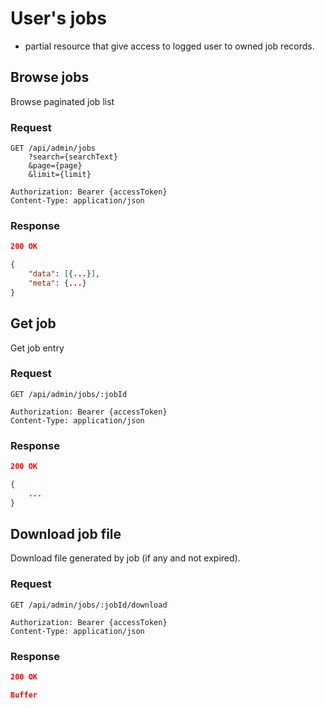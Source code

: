 # User's jobs

- partial resource that give access to logged user to owned job records.

## Browse jobs

Browse paginated job list

### Request

```http
GET /api/admin/jobs
    ?search={searchText}
    &page={page}
    &limit={limit}

Authorization: Bearer {accessToken}
Content-Type: application/json
```

### Response

```json
200 OK

{
    "data": [{...}],
    "meta": {...}
}
```

## Get job

Get job entry

### Request

```http
GET /api/admin/jobs/:jobId

Authorization: Bearer {accessToken}
Content-Type: application/json
```

### Response

```json
200 OK

{
    ...
}
```

## Download job file

Download file generated by job (if any and not expired).

### Request

```http
GET /api/admin/jobs/:jobId/download

Authorization: Bearer {accessToken}
Content-Type: application/json
```

### Response

```json
200 OK

Buffer
```
